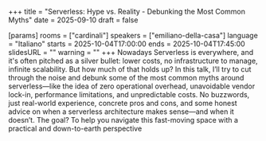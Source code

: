 +++
title = "Serverless: Hype vs. Reality - Debunking the Most Common Myths"
date = 2025-09-10
draft = false

[params]
rooms = ["cardinali"]
speakers = ["emiliano-della-casa"]
language = "Italiano"
starts = 2025-10-04T17:00:00
ends = 2025-10-04T17:45:00
slidesURL = ""
warning = ""
+++
Nowadays Serverless is everywhere, and it's often pitched as a silver bullet: lower costs, no infrastructure to manage, infinite scalability. But how much of that holds up? In this talk, I’ll try to cut through the noise and debunk some of the most common myths around serverless—like the idea of zero operational overhead, unavoidable vendor lock-in, performance limitations, and unpredictable costs. No buzzwords, just real-world experience, concrete pros and cons, and some honest advice on when a serverless architecture makes sense—and when it doesn’t. The goal? To help you navigate this fast-moving space with a practical and down-to-earth perspective
